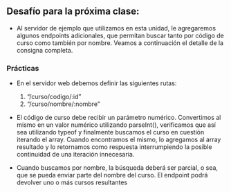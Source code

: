 ## Desafío para la próxima clase:

- Al servidor de ejemplo que utilizamos en esta unidad, le agregaremos algunos endpoints adicionales, que
permitan buscar tanto por código de curso como también por nombre.
Veamos a continuación el detalle de la consigna completa.

### Prácticas

- En el servidor web debemos definir las siguientes rutas:
    1. “/curso/codigo/:id”
    2. “/curso/nombre/:nombre”

- El código de curso debe recibir un parámetro numérico. Convertimos al mismo en un
valor numérico utilizando parseInt(), verificamos que así sea utilizando typeof y
finalmente buscamos el curso en cuestión iterando el array. Cuando encontramos el
mismo, lo agregamos al array resultado y lo retornamos como respuesta
interrumpiendo la posible continuidad de una iteración innecesaria.

- Cuando buscamos por nombre, la búsqueda deberá ser parcial, o sea, que se pueda
enviar parte del nombre del curso. El endpoint podrá devolver uno o más cursos
resultantes